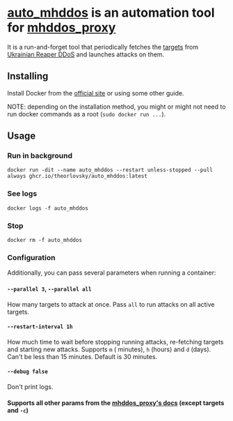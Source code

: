 # [auto_mhddos](https://github.com/theorlovsky/auto_mhddos) is an automation tool for [mhddos_proxy](https://github.com/porthole-ascend-cinnamon/mhddos_proxy)

It is a run-and-forget tool that periodically fetches
the [targets](https://raw.githubusercontent.com/Aruiem234/auto_mhddos/main/runner_targets)
from [Ukrainian Reaper DDoS](https://t.me/ukrainian_reaper_ddos) and launches attacks on them.

## Installing

Install Docker from the [official site](https://docs.docker.com/get-docker/) or using some other guide.

NOTE: depending on the installation method, you might or might not need to run docker commands as a
root (`sudo docker run ...`).

## Usage

### Run in background

```shell
docker run -dit --name auto_mhddos --restart unless-stopped --pull always ghcr.io/theorlovsky/auto_mhddos:latest
```

### See logs

```shell
docker logs -f auto_mhddos
```

### Stop

```shell
docker rm -f auto_mhddos
```

### Configuration

Additionally, you can pass several parameters when running a container:

#### `--parallel 3`, `--parallel all`

How many targets to attack at once. Pass `all` to run attacks on all active targets.

#### `--restart-interval 1h`

How much time to wait before stopping running attacks, re-fetching targets and starting new attacks. Supports `m` (
minutes), `h` (hours) and `d` (days). Can't be less than 15 minutes. Default is 30 minutes.

#### `--debug false`

Don't print logs.

#### Supports all other params from the [mhddos_proxy's docs](https://github.com/porthole-ascend-cinnamon/mhddos_proxy#usage) (except targets and `-c`)
